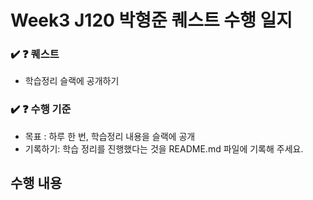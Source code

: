 # Week3 J120 박형준 퀘스트 수행 일지

### ✔️ ❓ 퀘스트

- 학습정리 슬랙에 공개하기

### ✔️ ❓ 수행 기준

- 목표 : 하루 한 번, 학습정리 내용을 슬랙에 공개
- 기록하기: 학습 정리를 진행했다는 것을 README.md 파일에 기록해 주세요.

## 수행 내용


